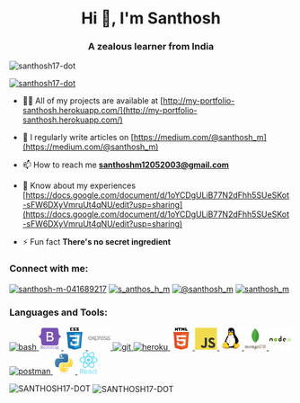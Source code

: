 <h1 align="center">Hi 👋, I'm Santhosh</h1>
<h3 align="center">A zealous learner from India</h3>

<p align="left"> <img src="https://komarev.com/ghpvc/?username=santhosh17-dot&label=Profile%20views&color=0e75b6&style=flat" alt="santhosh17-dot" /> </p>

<p align="left"> <a href="https://github.com/ryo-ma/github-profile-trophy"><img src="https://github-profile-trophy.vercel.app/?username=santhosh17-dot" alt="santhosh17-dot" /></a> </p>

- 👨‍💻 All of my projects are available at [http://my-portfolio-santhosh.herokuapp.com/](http://my-portfolio-santhosh.herokuapp.com/)

- 📝 I regularly write articles on [https://medium.com/@santhosh_m](https://medium.com/@santhosh_m)

- 📫 How to reach me **santhoshm12052003@gmail.com**

- 📄 Know about my experiences [https://docs.google.com/document/d/1oYCDgULiB77N2dFhh5SUeSKot-sFW6DXyVmruUt4qNU/edit?usp=sharing](https://docs.google.com/document/d/1oYCDgULiB77N2dFhh5SUeSKot-sFW6DXyVmruUt4qNU/edit?usp=sharing)

- ⚡ Fun fact **There's no secret ingredient**

<h3 align="left">Connect with me:</h3>
<p align="left">
<a href="https://linkedin.com/in/santhosh-m-041689217" target="blank"><img align="center" src="https://raw.githubusercontent.com/rahuldkjain/github-profile-readme-generator/master/src/images/icons/Social/linked-in-alt.svg" alt="santhosh-m-041689217" height="30" width="40" /></a>
<a href="https://instagram.com/s_anthos_h_m" target="blank"><img align="center" src="https://raw.githubusercontent.com/rahuldkjain/github-profile-readme-generator/master/src/images/icons/Social/instagram.svg" alt="s_anthos_h_m" height="30" width="40" /></a>
<a href="https://medium.com/@santhosh_m" target="blank"><img align="center" src="https://raw.githubusercontent.com/rahuldkjain/github-profile-readme-generator/master/src/images/icons/Social/medium.svg" alt="@santhosh_m" height="30" width="40" /></a>
<a href="https://www.codechef.com/users/santhosh_m" target="blank"><img align="center" src="https://cdn.jsdelivr.net/npm/simple-icons@3.1.0/icons/codechef.svg" alt="santhosh_m" height="30" width="40" /></a>
</p>

<h3 align="left">Languages and Tools:</h3>
<p align="left"> <a href="https://www.gnu.org/software/bash/" target="_blank" rel="noreferrer"> <img src="https://www.vectorlogo.zone/logos/gnu_bash/gnu_bash-icon.svg" alt="bash" width="40" height="40"/> </a> <a href="https://getbootstrap.com" target="_blank" rel="noreferrer"> <img src="https://raw.githubusercontent.com/devicons/devicon/master/icons/bootstrap/bootstrap-plain-wordmark.svg" alt="bootstrap" width="40" height="40"/> </a> <a href="https://www.w3schools.com/css/" target="_blank" rel="noreferrer"> <img src="https://raw.githubusercontent.com/devicons/devicon/master/icons/css3/css3-original-wordmark.svg" alt="css3" width="40" height="40"/> </a> <a href="https://expressjs.com" target="_blank" rel="noreferrer"> <img src="https://raw.githubusercontent.com/devicons/devicon/master/icons/express/express-original-wordmark.svg" alt="express" width="40" height="40"/> </a> <a href="https://git-scm.com/" target="_blank" rel="noreferrer"> <img src="https://www.vectorlogo.zone/logos/git-scm/git-scm-icon.svg" alt="git" width="40" height="40"/> </a> <a href="https://heroku.com" target="_blank" rel="noreferrer"> <img src="https://www.vectorlogo.zone/logos/heroku/heroku-icon.svg" alt="heroku" width="40" height="40"/> </a> <a href="https://www.w3.org/html/" target="_blank" rel="noreferrer"> <img src="https://raw.githubusercontent.com/devicons/devicon/master/icons/html5/html5-original-wordmark.svg" alt="html5" width="40" height="40"/> </a> <a href="https://developer.mozilla.org/en-US/docs/Web/JavaScript" target="_blank" rel="noreferrer"> <img src="https://raw.githubusercontent.com/devicons/devicon/master/icons/javascript/javascript-original.svg" alt="javascript" width="40" height="40"/> </a> <a href="https://www.linux.org/" target="_blank" rel="noreferrer"> <img src="https://raw.githubusercontent.com/devicons/devicon/master/icons/linux/linux-original.svg" alt="linux" width="40" height="40"/> </a> <a href="https://www.mongodb.com/" target="_blank" rel="noreferrer"> <img src="https://raw.githubusercontent.com/devicons/devicon/master/icons/mongodb/mongodb-original-wordmark.svg" alt="mongodb" width="40" height="40"/> </a> <a href="https://nodejs.org" target="_blank" rel="noreferrer"> <img src="https://raw.githubusercontent.com/devicons/devicon/master/icons/nodejs/nodejs-original-wordmark.svg" alt="nodejs" width="40" height="40"/> </a> <a href="https://postman.com" target="_blank" rel="noreferrer"> <img src="https://www.vectorlogo.zone/logos/getpostman/getpostman-icon.svg" alt="postman" width="40" height="40"/> </a> <a href="https://www.python.org" target="_blank" rel="noreferrer"> <img src="https://raw.githubusercontent.com/devicons/devicon/master/icons/python/python-original.svg" alt="python" width="40" height="40"/> </a> <a href="https://reactjs.org/" target="_blank" rel="noreferrer"> <img src="https://raw.githubusercontent.com/devicons/devicon/master/icons/react/react-original-wordmark.svg" alt="react" width="40" height="40"/> </a> </p>

<p><img align="left" src="https://github-readme-stats.vercel.app/api/top-langs?username=SANTHOSH17-DOT&show_icons=true&locale=en&layout=compact" alt="SANTHOSH17-DOT" /></p>

<p>&nbsp;<img align="center" src="https://github-readme-stats.vercel.app/api?username=SANTHOSH17-DOT&show_icons=true&locale=en" alt="SANTHOSH17-DOT" /></p>
